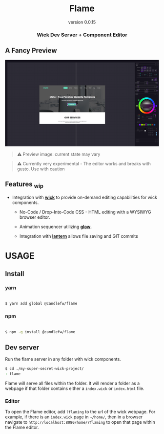 

<div align=center>

# Flame
version 0.0.15

### Wick Dev Server + Component Editor 

</div>

## A Fancy Preview 

![fancy-wip-interface-image](./source/media/editor-preview.png)

>:warning: Preview image: current state may vary

> :warning: Currently very experimental - The editor works and breaks with gusto. Use with caution

## Features <sub><b>wip</b></sub>

- Integration with [**wick**](https://github.com/candlefw/glow) to provide on-demand editing capabilities for wick components. 

  - No-Code / Drop-Into-Code CSS - HTML editing with a WYSIWYG browser editor. 

  - Animation sequencer utilizing [**glow**](https://github.com/candlefw/glow). 
  
  - Integration with [**lantern**](https://github.com/candlefw/lantern) allows file saving and GIT commits


# USAGE

## Install

###  yarn
```bash

$ yarn add global @candlefw/flame

```

###  npm
```bash

$ npm -g install @candlefw/flame 

```

## Dev server

Run the flame server in any folder with wick components. 

``` bash
$ cd ./my-super-secret-wick-project/
: flame
```


Flame will serve all files within the folder. It will render a folder as a webpage if that folder contains either a `index.wick` or `index.html` file. 

### Editor

To open the Flame editor, add `?flaming` to the url of the wick webpage. For example, if there is an `index.wick` page in `~/home/`, then in a browser navigate to `http://localhost:8080/home/?flaming` to open that page within the Flame editor. 

